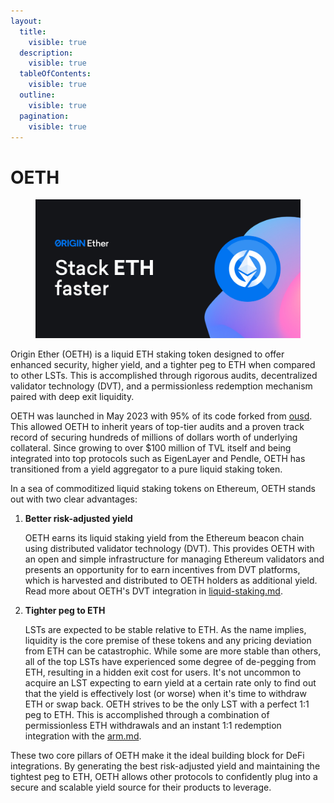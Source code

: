 ```yaml
---
layout:
  title:
    visible: true
  description:
    visible: true
  tableOfContents:
    visible: true
  outline:
    visible: true
  pagination:
    visible: true
---
```


# OETH

<figure><img src="../../.gitbook/assets/OETH Meta Tag Image.jpg" alt=""><figcaption></figcaption></figure>

Origin Ether (OETH) is a liquid ETH staking token designed to offer enhanced security, higher yield, and a tighter peg to ETH when compared to other LSTs. This is accomplished through rigorous audits, decentralized validator technology (DVT), and a permissionless redemption mechanism paired with deep exit liquidity.

OETH was launched in May 2023 with 95% of its code forked from [ousd](../ousd/ "mention"). This allowed OETH to inherit years of top-tier audits and a proven track record of securing hundreds of millions of dollars worth of underlying collateral. Since growing to over $100 million of TVL itself and being integrated into top protocols such as EigenLayer and Pendle, OETH has transitioned from a yield aggregator to a pure liquid staking token.

In a sea of commoditized liquid staking tokens on Ethereum, OETH stands out with two clear advantages:

1.  **Better risk-adjusted yield**

    OETH earns its liquid staking yield from the Ethereum beacon chain using distributed validator technology (DVT). This provides OETH with an open and simple infrastructure for managing Ethereum validators and presents an opportunity for to earn incentives from DVT platforms, which is harvested and distributed to OETH holders as additional yield. Read more about OETH's DVT integration in [liquid-staking.md](liquid-staking.md "mention").
2.  **Tighter peg to ETH**

    LSTs are expected to be stable relative to ETH. As the name implies, liquidity is the core premise of these tokens and any pricing deviation from ETH can be catastrophic. While some are more stable than others, all of the top LSTs have experienced some degree of de-pegging from ETH, resulting in a hidden exit cost for users. It's not uncommon to acquire an LST expecting to earn yield at a certain rate only to find out that the yield is effectively lost (or worse) when it's time to withdraw ETH or swap back. OETH strives to be the only LST with a perfect 1:1 peg to ETH. This is accomplished through a combination of permissionless ETH withdrawals and an instant 1:1 redemption integration with the [arm.md](../arm.md "mention").

These two core pillars of OETH make it the ideal building block for DeFi integrations. By generating the best risk-adjusted yield and maintaining the tightest peg to ETH, OETH allows other protocols to confidently plug into a secure and scalable yield source for their products to leverage.
